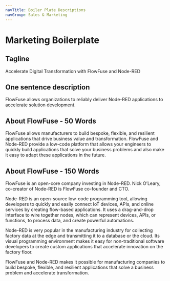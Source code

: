 ```yaml
---
navTitle: Boiler Plate Descriptions
navGroup: Sales & Marketing
---
```


# Marketing Boilerplate

## Tagline

Accelerate Digital Transformation with FlowFuse and Node-RED

## One sentence description

FlowFuse allows organizations to reliably deliver Node-RED applications to accelerate solution development.

## About FlowFuse - 50 Words

FlowFuse allows manufacturers to build bespoke, flexible, and resilient applications that drive business value and transformation. FlowFuse and Node-RED provide a low-code platform that allows your engineers to quickly build applications that solve your business problems and also make it easy to adapt these applications in the future.


## About FlowFuse - 150 Words

FlowFuse is an open-core company investing in Node-RED. Nick O’Leary, co-creator of Node-RED is FlowFuse co-founder and CTO. 

Node-RED is an open-source low-code programming tool, allowing developers to quickly and easily connect IoT devices, APIs, and online services by creating flow-based applications. It uses a drag-and-drop interface to wire together nodes, which can represent devices, APIs, or functions, to process data, and create powerful automations. 

Node-RED is very popular in the manufacturing industry for collecting factory data at the edge and transmitting it to a database or the cloud. Its visual programming environment makes it easy for non-traditional software developers to create custom applications that accelerate innovation on the factory floor.

FlowFuse and Node-RED makes it possible for manufacturing companies to build bespoke, flexible, and resilient applications that solve a business problem and accelerate transformation.
